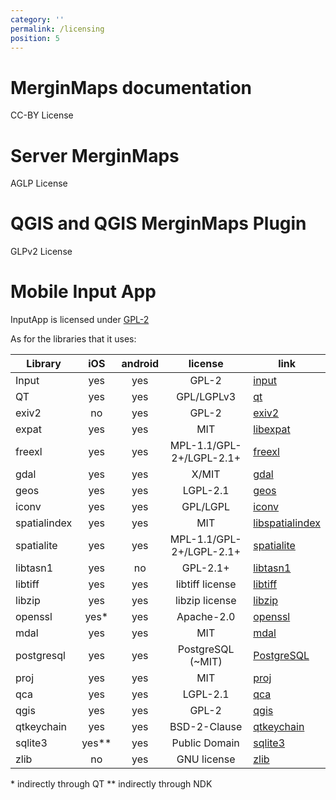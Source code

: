 ```yaml
---
category: ''
permalink: /licensing
position: 5
---
```


# MerginMaps documentation 
CC-BY License

# Server MerginMaps
AGLP License

# QGIS and QGIS MerginMaps Plugin
GLPv2 License

# Mobile Input App

InputApp is licensed under [GPL-2](https://github.com/lutraconsulting/input/blob/master/LICENSE)

As for the libraries that it uses:

| Library      |  iOS   |  android | license                   | link                                                      |
|--------------|:------:|:--------:|:-------------------------:|-----------------------------------------------------------|
| Input        | yes    |    yes   |  GPL-2                    | [input](https://github.com/lutraconsulting/input)         |
| QT           | yes    |    yes   |  GPL/LGPLv3               | [qt](https://www.qt.io/licensing/)                        | 
| exiv2        | no     |    yes   |  GPL-2                    | [exiv2](https://github.com/Exiv2/exiv2)                   |
| expat        | yes    |    yes   |  MIT                      | [libexpat](https://github.com/libexpat/libexpat)          |
| freexl       | yes    |    yes   |  MPL-1.1/GPL-2+/LGPL-2.1+ | [freexl](https://www.gaia-gis.it/fossil/freexl)           |
| gdal         | yes    |    yes   |  X/MIT                    | [gdal](https://github.com/OSGeo/gdal)                     |
| geos         | yes    |    yes   |  LGPL-2.1                 | [geos](https://github.com/libgeos/geos)                   |
| iconv        | yes    |    yes   |  GPL/LGPL                 | [iconv](https://www.gnu.org/software/libiconv/)           |
| spatialindex | yes    |    yes   |  MIT                      | [libspatialindex](https://libspatialindex.org)            |
| spatialite   | yes    |    yes   |  MPL-1.1/GPL-2+/LGPL-2.1+ | [spatialite](https://www.gaia-gis.it/fossil/libspatialite)|
| libtasn1     | yes    |    no    |  GPL-2.1+                 | [libtasn1](https://www.gnu.org/software/libtasn1/)        |
| libtiff      | yes    |    yes   |  libtiff license          | [libtiff](http://libtiff.org)                             |
| libzip       | yes    |    yes   |  libzip license           | [libzip](https://libzip.org)                              |
| openssl      | yes\*  |    yes   |  Apache-2.0               | [openssl](https://www.openssl.org)                        |
| mdal         | yes    |    yes   |  MIT                      | [mdal](https://github.com/lutraconsulting/MDAL)           |
| postgresql   | yes    |    yes   |  PostgreSQL (~MIT)        | [PostgreSQL](https://www.postgresql.org/about/licence/)   |
| proj         | yes    |    yes   |  MIT                      | [proj](https://github.com/OSGeo/proj)                     |
| qca          | yes    |    yes   |  LGPL-2.1                 | [qca](https://github.com/KDE/qca)                         |
| qgis         | yes    |    yes   |  GPL-2                    | [qgis](https://github.com/qgis/QGIS)                      |
| qtkeychain   | yes    |    yes   |  BSD-2-Clause             | [qtkeychain](https://github.com/frankosterfeld/qtkeychain)|
| sqlite3      | yes\** |    yes   |  Public Domain            | [sqlite3](https://sqlite.org/index.html)                  |
| zlib         | no     |    yes   |  GNU license              | [zlib](https://www.zlib.net)                              |

\* indirectly through QT
\** indirectly through NDK
